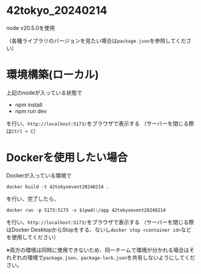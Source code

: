 # 42tokyo_20240214

node v20.5.0を使用

（各種ライブラリのバージョンを見たい場合は`package.json`を参照してください）

# 環境構築(ローカル)

上記のnodeが入っている状態で

- npm install
- npm run dev

を行い、`http://localhost:5173/`をブラウザで表示する
（サーバーを閉じる際は`Ctrl + C`）

# Dockerを使用したい場合

Dockerが入っている環境で

`docker build -t 42tokyoevent20240214 .`

を行い、完了したら、

`docker run -p 5173:5173 -v $(pwd):/app 42tokyoevent20240214`

を行い、`http://localhost:5173/`をブラウザで表示する
（サーバーを閉じる際はDocker DesktopからStopをする、ないし`docker stop <container id>`などを使用してください）

※両方の環境は同時に使用できないため、同一チームで環境が分かれる場合はそれぞれの環境で`package.json`、`package-lock.json`を共有しないようにしてください。

<!-- 
# React + TypeScript + Vite

This template provides a minimal setup to get React working in Vite with HMR and some ESLint rules.

Currently, two official plugins are available:

- [@vitejs/plugin-react](https://github.com/vitejs/vite-plugin-react/blob/main/packages/plugin-react/README.md) uses [Babel](https://babeljs.io/) for Fast Refresh
- [@vitejs/plugin-react-swc](https://github.com/vitejs/vite-plugin-react-swc) uses [SWC](https://swc.rs/) for Fast Refresh

## Expanding the ESLint configuration

If you are developing a production application, we recommend updating the configuration to enable type aware lint rules:

- Configure the top-level `parserOptions` property like this:

```js
export default {
  // other rules...
  parserOptions: {
    ecmaVersion: 'latest',
    sourceType: 'module',
    project: ['./tsconfig.json', './tsconfig.node.json'],
    tsconfigRootDir: __dirname,
  },
}
```

- Replace `plugin:@typescript-eslint/recommended` to `plugin:@typescript-eslint/recommended-type-checked` or `plugin:@typescript-eslint/strict-type-checked`
- Optionally add `plugin:@typescript-eslint/stylistic-type-checked`
- Install [eslint-plugin-react](https://github.com/jsx-eslint/eslint-plugin-react) and add `plugin:react/recommended` & `plugin:react/jsx-runtime` to the `extends` list -->
